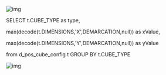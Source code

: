 ![img](D:\笔记\img\12) 

SELECT t.CUBE_TYPE as type,

max(decode(t.DIMENSIONS,'X',DEMARCATION,null)) as xValue,

max(decode(t.DIMENSIONS,'Y',DEMARCATION,null)) as yValue 

from d_pos_cube_config t GROUP BY t.CUBE_TYPE

![img](D:\笔记\img\13)